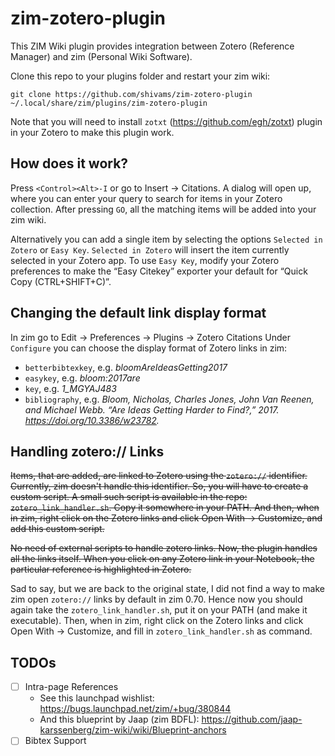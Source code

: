 zim-zotero-plugin
=================

This ZIM Wiki plugin provides integration between Zotero (Reference Manager) and zim (Personal Wiki Software).

Clone this repo to your plugins folder and restart your zim wiki:

    git clone https://github.com/shivams/zim-zotero-plugin ~/.local/share/zim/plugins/zim-zotero-plugin

Note that you will need to install `zotxt` (https://github.com/egh/zotxt) plugin in your Zotero to make this plugin work.

How does it work?
-----------------

Press `<Control><Alt>-I` or go to Insert -> Citations. A dialog will open up, where you can enter your query to search for items in your Zotero collection. After pressing `GO`, all the matching items will be added into your zim wiki.

Alternatively you can add a single item by selecting the options `Selected in Zotero` or `Easy Key`.
`Selected in Zotero` will insert the item currently selected in your Zotero app. To use `Easy Key`, modify your Zotero preferences to make the “Easy Citekey” exporter your default for “Quick Copy (CTRL+SHIFT+C)”.

Changing the default link display format
------------------------

In zim go to Edit -> Preferences -> Plugins -> Zotero Citations
Under `Configure` you can choose the display format of Zotero links in zim:

- `betterbibtexkey`, e.g. *bloomAreIdeasGetting2017*
- `easykey`, e.g. *bloom:2017are*
- `key`, e.g. *1_MGYAJ483*
- `bibliography`, e.g. *Bloom, Nicholas, Charles Jones, John Van Reenen, and Michael Webb. “Are Ideas Getting Harder to Find?,” 2017. https://doi.org/10.3386/w23782.*

Handling zotero:// Links
------------------------

~~Items, that are added, are linked to Zotero using the `zotero://` identifier. Currently, zim doesn't handle this identifier. So, you will have to create a custom script. A small such script is available in the repo: `zotero_link_handler.sh`. Copy it somewhere in your PATH. And then, when in zim, right click on the Zotero links and click Open With -> Customize, and add this custom script.~~

~~No need of external scripts to handle zotero links. Now, the plugin handles all the links itself. When you click on any Zotero link in your Notebook, the particular reference is highlighted in Zotero.~~

Sad to say, but we are back to the original state, I did not find a way to make zim open `zotero://` links by default in zim 0.70. Hence now you should again take the `zotero_link_handler.sh`, put it on your PATH (and make it executable). Then, when in zim, right click on the Zotero links and click Open With -> Customize, and fill in `zotero_link_handler.sh` as command.

TODOs
-----

- [ ] Intra-page References
  - See this launchpad wishlist: https://bugs.launchpad.net/zim/+bug/380844
  - And this blueprint by Jaap (zim BDFL): https://github.com/jaap-karssenberg/zim-wiki/wiki/Blueprint-anchors
- [ ] Bibtex Support
